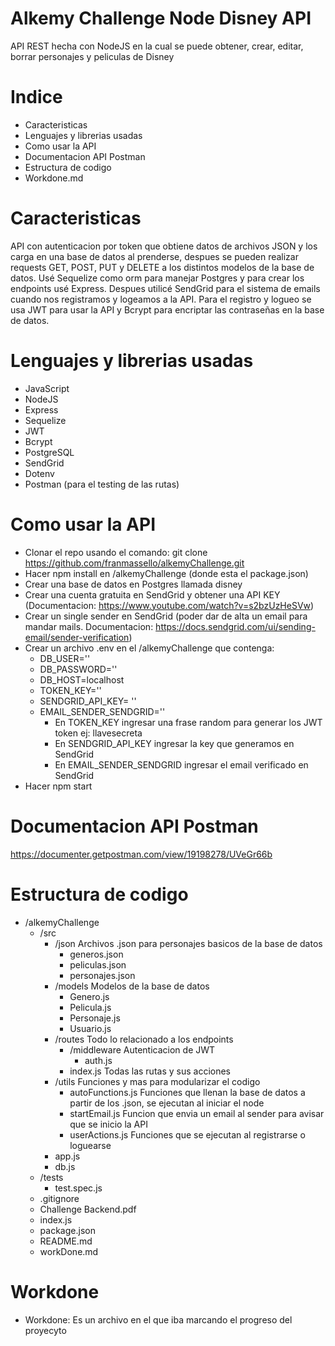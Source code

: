 # Alkemy Challenge Node Disney API
API REST hecha con NodeJS en la cual se puede obtener, crear, editar, borrar personajes y peliculas de Disney

# Indice
- Caracteristicas
- Lenguajes y librerias usadas
- Como usar la API
- Documentacion API Postman
- Estructura de codigo
- Workdone.md

# Caracteristicas
API con autenticacion por token que obtiene datos de archivos JSON y los carga en una base de datos al prenderse, despues se pueden realizar requests GET, POST, PUT y DELETE a los distintos modelos de la base de datos. Usé Sequelize como orm para manejar Postgres y para crear los endpoints usé Express. Despues utilicé SendGrid para el sistema de emails cuando nos registramos y logeamos a la API. Para el registro y logueo se usa JWT para usar la API y Bcrypt para encriptar las contraseñas en la base de datos.

# Lenguajes y librerias usadas
- JavaScript
- NodeJS
- Express
- Sequelize
- JWT
- Bcrypt
- PostgreSQL
- SendGrid
- Dotenv
- Postman (para el testing de las rutas)

# Como usar la API
- Clonar el repo usando el comando: git clone https://github.com/franmassello/alkemyChallenge.git 
- Hacer npm install en /alkemyChallenge (donde esta el package.json)
- Crear una base de datos en Postgres llamada disney
- Crear una cuenta gratuita en SendGrid y obtener una API KEY (Documentacion: https://www.youtube.com/watch?v=s2bzUzHeSVw) 
- Crear un single sender en SendGrid (poder dar de alta un email para mandar mails. Documentacion: https://docs.sendgrid.com/ui/sending-email/sender-verification) 
- Crear un archivo .env en el /alkemyChallenge que contenga: 
  -  DB_USER='' 
  -  DB_PASSWORD='' 
  -  DB_HOST=localhost 
  -  TOKEN_KEY='' 
  -  SENDGRID_API_KEY= '' 
  -  EMAIL_SENDER_SENDGRID=''
      - En TOKEN_KEY ingresar una frase random para generar los JWT token ej: llavesecreta
      - En SENDGRID_API_KEY ingresar la key que generamos en SendGrid
      - En EMAIL_SENDER_SENDGRID ingresar el email verificado en SendGrid
- Hacer npm start

# Documentacion API Postman
https://documenter.getpostman.com/view/19198278/UVeGr66b

# Estructura de codigo
- /alkemyChallenge
  - /src
    - /json Archivos .json para personajes basicos de la base de datos
      - generos.json
      - peliculas.json
      - personajes.json 
    - /models Modelos de la base de datos
      - Genero.js
      - Pelicula.js
      - Personaje.js
      - Usuario.js
    - /routes Todo lo relacionado a los endpoints
      - /middleware Autenticacion de JWT
        - auth.js
      - index.js Todas las rutas y sus acciones
    - /utils Funciones y mas para modularizar el codigo
      - autoFunctions.js Funciones que llenan la base de datos a partir de los .json, se ejecutan al iniciar el node
      - startEmail.js Funcion que envia un email al sender para avisar que se inicio la API
      - userActions.js Funciones que se ejecutan al registrarse o loguearse
    - app.js
    - db.js
  - /tests
    - test.spec.js
  - .gitignore
  - Challenge Backend.pdf
  - index.js
  - package.json
  - README.md
  - workDone.md

# Workdone 
- Workdone: Es un archivo en el que iba marcando el progreso del proyecyto

